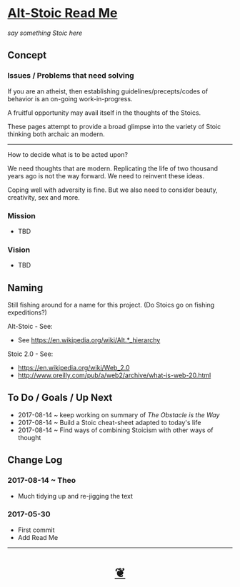 <span style=display:none; >[You are now in a GitHub source code view - click this link to view Read Me file as a web page]( http://theo-armour.github.io/alt-stoic/#alt-stoic/README.md "View file as a web page." ) </span>


[Alt-Stoic Read Me]( https://theo-armour.github.io/#alt-stoic/README.md )
===
_say something Stoic here_



## Concept

### Issues / Problems that need solving
<!--

The general format is an adaptation of the ideas developed in Alexander's _et al_ [A Pattern Language]( https://books.google.com/books?id=hwAHmktpk5IC&pg=PR10#v=onepage&q&f=false ) - as summarized on page 10.

Each pattern describes a problem which occurs over and over again in our environment, and then describes the core of the solution to that problem, in such a way that you can use this solution a million times over, without ever doing it the same way twice.

patterns are descriptions of common problems and proposal for the solutions that can be used repeatedly every time the problem is encountered and producing an different outcome.

-->

If you are an atheist, then establishing guidelines/precepts/codes of behavior is an on-going work-in-progress.

A fruitful opportunity may avail itself in the thoughts of the Stoics.

These pages attempt to provide a broad glimpse into the variety of Stoic thinking both archaic an modern.

***

How to decide what is to be acted upon?

We need thoughts that are modern. Replicating the life of two thousand years ago is not the way forward. We need to reinvent these ideas.

Coping well with adversity is fine. But we also need to consider beauty, creativity, sex and more.


### Mission
<!-- a statement of a rationale, applicable now as well as in the future -->

* TBD

### Vision
<!--  a descriptive picture of a desired future state -->

* TBD


## Naming

Still fishing around for a name for this project. (Do Stoics go on fishing expeditions?)

Alt-Stoic - See:
* See https://en.wikipedia.org/wiki/Alt.*_hierarchy

Stoic 2.0 - See:
* https://en.wikipedia.org/wiki/Web_2.0
* http://www.oreilly.com/pub/a/web2/archive/what-is-web-20.html


## To Do / Goals / Up Next

* 2017-08-14 ~ keep working on summary of _The Obstacle is the Way_
* 2017-08-14 ~ Build a Stoic cheat-sheet adapted to today's life
* 2017-08-14 ~ Find ways of combining Stoicism with other ways of thought


## Change Log

### 2017-08-14 ~ Theo

* Much tidying up and re-jigging the text

### 2017-05-30

* First commit
* Add Read Me


***

<h1 style=text-align:center;text-decoration:none;width:100%; ><a href=javascript:window.scrollTo(0,0); title='pushMe pullYou ~ your coming and going happy place' > ❦ </a></h1>

